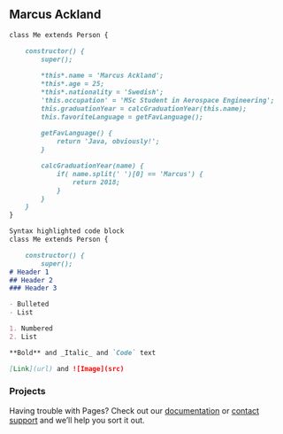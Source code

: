 ## Marcus Ackland

```markdown
class Me extends Person {

    constructor() {
        super();
        
        *this*.name = 'Marcus Ackland';
        *this*.age = 25;
        *this*.nationality = 'Swedish';
        'this.occupation' = 'MSc Student in Aerospace Engineering';
        this.graduationYear = calcGraduationYear(this.name);
        this.favoriteLanguage = getFavLanguage();
    
        getFavLanguage() {
            return 'Java, obviously!';
        }

        calcGraduationYear(name) {
            if( name.split(' ')[0] == 'Marcus') {
                return 2018;
            }
        }
    }   
}


```

```markdown
Syntax highlighted code block
class Me extends Person {

    constructor() {
        super();
# Header 1
## Header 2
### Header 3

- Bulleted
- List

1. Numbered
2. List

**Bold** and _Italic_ and `Code` text

[Link](url) and ![Image](src)
```

### Projects

Having trouble with Pages? Check out our [documentation](https://help.github.com/categories/github-pages-basics/) or [contact support](https://github.com/contact) and we’ll help you sort it out.
